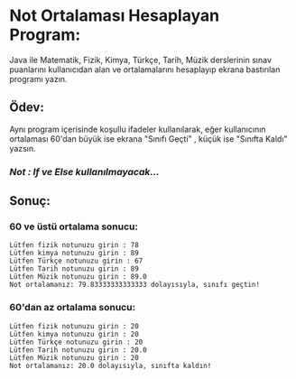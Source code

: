 # Not Ortalaması Hesaplayan Program:
Java ile Matematik, Fizik, Kimya, Türkçe, Tarih, Müzik derslerinin sınav puanlarını kullanıcıdan alan ve ortalamalarını hesaplayıp ekrana bastırılan programı yazın.

## Ödev:
Aynı program içerisinde koşullu ifadeler kullanılarak, eğer kullanıcının ortalaması 60'dan büyük ise ekrana "Sınıfı Geçti" , küçük ise "Sınıfta Kaldı" yazsın.

### *Not : If ve Else kullanılmayacak...*

## Sonuç:
### 60 ve üstü ortalama sonucu:
```Lütfen matematik notunuzu girin : 67
Lütfen fizik notunuzu girin : 78
Lütfen kimya notunuzu girin : 89
Lütfen Türkçe notunuzu girin : 67
Lütfen Tarih notunuzu girin : 89
Lütfen Müzik notunuzu girin : 89.0
Not ortalamanız: 79.83333333333333 dolayısıyla, sınıfı geçtin!
```
### 60'dan az ortalama sonucu:
```Lütfen matematik notunuzu girin : 20
Lütfen fizik notunuzu girin : 20
Lütfen kimya notunuzu girin : 20
Lütfen Türkçe notunuzu girin : 20
Lütfen Tarih notunuzu girin : 20.0
Lütfen Müzik notunuzu girin : 20
Not ortalamanız: 20.0 dolayısıyla, sınıfta kaldın!
```